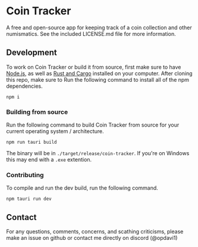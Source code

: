 # Coin Tracker

A free and open-source app for keeping track of a coin collection and other numismatics.
See the included LICENSE.md file for more information.

## Development
To work on Coin Tracker or build it from source, first make sure to have [Node.js](https://nodejs.org/en/download), as well as [Rust and Cargo](https://rustup.rs/) installed on your computer.
After cloning this repo, make sure to Run the following command to install all of the npm dependencies.
```shell
npm i
```


### Building from source
Run the following command to build Coin Tracker from source for your current operating system / architecture.
```shell
npm run tauri build
```
The binary will be in `./target/release/coin-tracker`. If you're on Windows this may end with a `.exe` extention.


### Contributing
To compile and run the dev build, run the following command.
```shell
npm tauri run dev
```

## Contact
For any questions, comments, concerns, and scathing criticisms, please make an issue on github or contact me directly on discord (@opdavi1)

